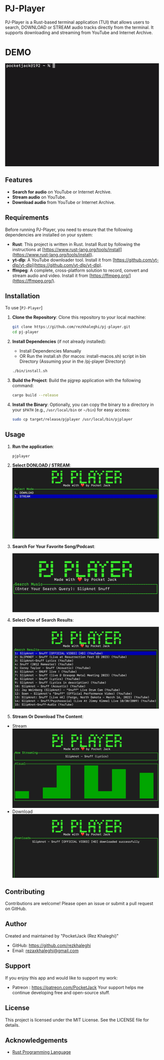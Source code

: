 # PJ-Player

PJ-Player is a Rust-based terminal application (TUI) that allows users to search, DOWNLOAD or STREAM audio tracks directly from the terminal. It supports downloading and streaming from YouTube and Internet Archive.

# DEMO

![Project Demo](/demos/demo.gif)

## Features

- **Search for audio** on YouTube or Internet Archive.
- **Stream audio** on YouTube.
- **Download audio** from YouTube or Internet Archive.

## Requirements

Before running PJ-Player, you need to ensure that the following dependencies are installed on your system:

- **Rust**: This project is written in Rust. Install Rust by following the instructions at [https://www.rust-lang.org/tools/install](https://www.rust-lang.org/tools/install).
- **yt-dlp**: A YouTube downloader tool. Install it from [https://github.com/yt-dlp/yt-dlp](https://github.com/yt-dlp/yt-dlp).
- **ffmpeg**: A complete, cross-platform solution to record, convert and stream audio and video. Install it from [https://ffmpeg.org/](https://ffmpeg.org/).

## Installation

To use [`PJ-Player`]

1. **Clone the Repository**:
   Clone this repository to your local machine:

   ```sh
   git clone https://github.com/rezkhaleghi/pj-player.git
   cd pj-player
   ```

2. **Install Dependencies** (if not already installed):

   - Install Dependencies Manually 
   - OR Run the install.sh (for macos: install-macos.sh) script in bin Directory
     (Assuming your in the /pj-player Directory)

   ```sh
   ./bin/install.sh
   ```

3. **Build the Project**:
   Build the pjgrep application with the following command:

   ```sh
   cargo build --release
   ```

4. **Install the Binary**:
   Optionally, you can copy the binary to a directory in your `$PATH` (e.g., `/usr/local/bin` or `~/bin`) for easy access:

   ```sh
   sudo cp target/release/pjplayer /usr/local/bin/pjplayer
   ```

## Usage

1. **Run the application**:

   ```sh
   pjplayer
   ```

2. **Select DONLOAD / STREAM**:
   ![Project Demo](/demos/1-select-mode.jpeg)

3. **Search For Your Favorite Song/Podcast**:

   ![Project Demo](/demos/2-search.jpeg)

4. **Select One of Search Results**:

   ![Project Demo](/demos/3-select.jpeg)

5. **Stream Or Download The Content**:
- Stream
   ![Project Demo](/demos/4-stream.jpeg)
- Download
   ![Project Demo](/demos/5-dl.jpeg)

## Contributing

Contributions are welcome! Please open an issue or submit a pull request on GitHub.

## Author

Created and maintained by "PocketJack (Rez Khaleghi)"

- GitHub: https://github.com/rezkhaleghi
- Email: rezaxkhaleghi@gmail.com

## Support

If you enjoy this app and would like to support my work:
- Patreon : https://patreon.com/PocketJack
Your support helps me continue developing free and open-source stuff.



## License

This project is licensed under the MIT License. See the LICENSE file for details.

## Acknowledgements

- [Rust Programming Language](https://www.rust-lang.org/)
